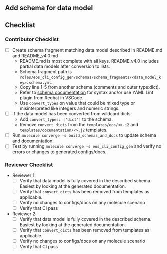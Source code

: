 ## Add schema for data model

<!-- Use this PR Title: Feat(eos_cli_config_gen): Add schema for < data_model_key > -->

## Checklist

### Contributor Checklist

- [ ] Create schema fragment matching data model described in README.md and README_v4.0.md
  - README.md is most complete with all keys. README_v4.0 includes partial data models after conversion to lists.
  - Schema fragment path is `roles/eos_cli_config_gen/schemas/schema_fragments/<data_model_key>.schema.yml`.
  - Copy line 1-5 from another schema (comments and outer type:dict).
  - Refer to [schema documentation](https://avd.arista.com/devel/docs/contribution/input-variable-validation.html) for syntax and/or use YAML Lint plugin from Redhat in VSCode.
  - Use `convert_types` on value that could be mixed type or misinterpreted like integers and numeric strings.
- [ ] If the data model has been converted from wildcard dicts:
  - Add `convert_types: ['dict']` to the schema.
  - Remove `convert_dicts` from the `templates/eos/<>.j2` and `templates/documentation/<>.j2` templates.
- [ ] Run `molecule converge -s build_schemas_and_docs` to update schema and documentation.
- [ ] Test by running `molecule converge -s eos_cli_config_gen` and verify no errors or changes to generated configs/docs.

### Reviewer Checklist

- Reviewer 1:
  - [ ] Verify that data model is fully covered in the described schema. Easiest by looking at the generated documentation.
  - [ ] Verify that `convert_dicts` has been removed from templates as applicable.
  - [ ] Verify no changes to configs/docs on any molecule scenario
  - [ ] Verify that CI pass

- Reviewer 2:
  - [ ] Verify that data model is fully covered in the described schema. Easiest by looking at the generated documentation.
  - [ ] Verify that `convert_dicts` has been removed from templates as applicable.
  - [ ] Verify no changes to configs/docs on any molecule scenario
  - [ ] Verify that CI pass
